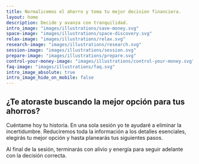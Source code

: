 ```yaml
---
title: Normalicemos el ahorro y toma tu mejor decision financiera.
layout: home
description: Decide y avanza con tranquilidad.
intro_image: "images/illustrations/save-money.svg"
space-image: "images/illustrations/space-discovery.svg"
relax-image: "images/illustrations/relax.svg"
research-image: "images/illustrations/research.svg"
session-image: "images/illustrations/session.svg"
prepare-image: "images/illustrations/prepare.svg"
control-your-money-image: "images/illustrations/control-your-money.svg"
faq-image: "images/illustrations/faq.svg"
intro_image_absolute: true
intro_image_hide_on_mobile: false
---
```


## ¿Te atoraste buscando la mejor opción para tus ahorros?

Cuéntame hoy tu historia. En una sola sesión yo te ayudaré a eliminar la incertidumbre. Reduciremos toda la información a los detalles esenciales, elegirás tu mejor opción y hasta planearás tus siguientes pasos.

Al final de la sesión, terminarás con alivio y energía para seguir adelante con la decisión correcta.
